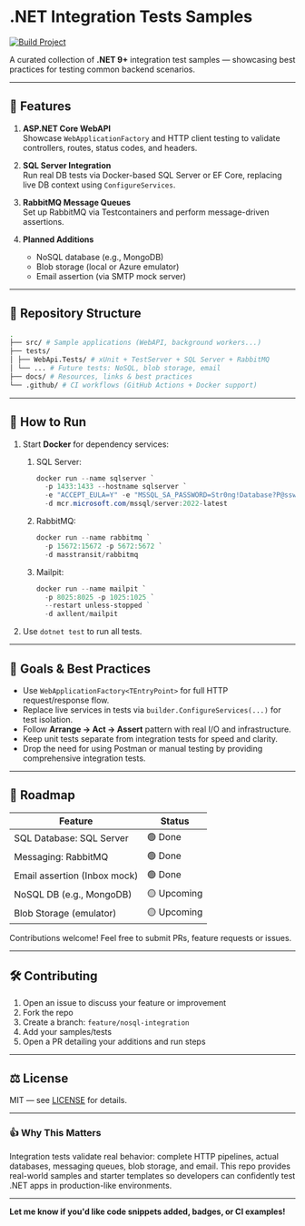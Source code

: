 ﻿# .NET Integration Tests Samples
[![Build Project](https://github.com/thiagolunardi/dotnet-integration-tests/actions/workflows/build.yml/badge.svg)](https://github.com/thiagolunardi/dotnet-integration-tests/actions/workflows/build.yml)

A curated collection of **.NET 9+** integration test samples — showcasing best practices for testing common backend scenarios.

---

## 🚀 Features

1. **ASP.NET Core WebAPI**  
   Showcase `WebApplicationFactory` and HTTP client testing to validate controllers, routes, status codes, and headers.

2. **SQL Server Integration**  
   Run real DB tests via Docker-based SQL Server or EF Core, replacing live DB context using `ConfigureServices`.

3. **RabbitMQ Message Queues**  
   Set up RabbitMQ via Testcontainers and perform message-driven assertions.

4. **Planned Additions**
    - NoSQL database (e.g., MongoDB)
    - Blob storage (local or Azure emulator)
    - Email assertion (via SMTP mock server)

---

## 📂 Repository Structure
```bash
.
├── src/ # Sample applications (WebAPI, background workers...)
├── tests/
│ ├── WebApi.Tests/ # xUnit + TestServer + SQL Server + RabbitMQ
│ └── ... # Future tests: NoSQL, blob storage, email
├── docs/ # Resources, links & best practices
└── .github/ # CI workflows (GitHub Actions + Docker support)
```

---

## 🧪 How to Run

1. Start **Docker** for dependency services:
   1. SQL Server: 
      ```powershell
      docker run --name sqlserver `
        -p 1433:1433 --hostname sqlserver `
        -e "ACCEPT_EULA=Y" -e "MSSQL_SA_PASSWORD=Str0ng!Database?P@ssword0" `
        -d mcr.microsoft.com/mssql/server:2022-latest
      ``` 
   1. RabbitMQ:
      ```powershell
      docker run --name rabbitmq `
        -p 15672:15672 -p 5672:5672 `
        -d masstransit/rabbitmq
      ``` 
      
   1. Mailpit:
      ```powershell
      docker run --name mailpit `
        -p 8025:8025 -p 1025:1025 `
        --restart unless-stopped `         
        -d axllent/mailpit      
      ```

1. Use `dotnet test` to run all tests.

---

## 🎯 Goals & Best Practices

- Use `WebApplicationFactory<TEntryPoint>` for full HTTP request/response flow.
- Replace live services in tests via `builder.ConfigureServices(...)` for test isolation.
- Follow **Arrange → Act → Assert** pattern with real I/O and infrastructure.
- Keep unit tests separate from integration tests for speed and clarity.
- Drop the need for using Postman or manual testing by providing comprehensive integration tests.

---

## 📅 Roadmap

| Feature                      | Status      |
|------------------------------|-------------|
| SQL Database: SQL Server     | 🟢 Done     |
| Messaging: RabbitMQ          | 🟢 Done     |
| Email assertion (Inbox mock) | 🟢 Done     |
| NoSQL DB (e.g., MongoDB)     | 🟡 Upcoming |
| Blob Storage (emulator)      | 🟡 Upcoming |


Contributions welcome! Feel free to submit PRs, feature requests or issues.

---

## 🛠️ Contributing

1. Open an issue to discuss your feature or improvement
1. Fork the repo 
1. Create a branch: `feature/nosql-integration`
1. Add your samples/tests
1. Open a PR detailing your additions and run steps

---

## ⚖️ License

MIT — see [LICENSE](LICENSE) for details.

---

### 👍 Why This Matters

Integration tests validate real behavior: complete HTTP pipelines, actual databases, messaging queues, blob storage, and email. This repo provides real-world samples and starter templates so developers can confidently test .NET apps in production-like environments.

---

**Let me know if you'd like code snippets added, badges, or CI examples!**
